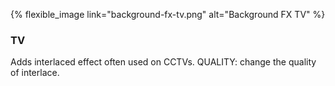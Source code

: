 ---
---

{% flexible_image link="background-fx-tv.png" alt="Background FX TV" %}

### TV
Adds interlaced effect often used on CCTVs.
QUALITY: change the quality of interlace.
